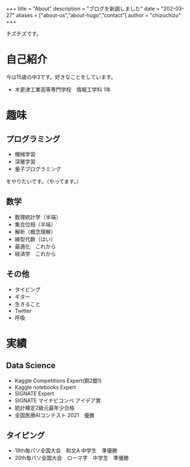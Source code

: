 +++
title = "About"
description = "ブログを新調しました"
date = "202-03-27"
aliases = ["about-us","about-hugo","contact"]
author = "chizuchizu"
+++

チズチズです。

# 自己紹介

今は15歳の中3です。好きなことをしています。
- 木更津工業高等専門学校　情報工学科 1年

# 趣味

## プログラミング
- 機械学習
- 深層学習
- 量子プログラミング

をやりたいです。（やってます。）

## 数学
- 数理統計学（半端）
- 集合位相（半端）
- 解析（概念理解）
- 線型代数（はい）
- 最適化　これから
- 経済学　これから

## その他
- タイピング
- ギター
- 生きること
- Twitter
- 呼吸

# 実績

## Data Science

- Kaggle Competitions Expert(銅2銀1)
- Kaggle notebooks Expert
- SIGNATE Expert
- SIGNATE マイナビコンペ アイデア賞
- 統計検定2級元最年少合格
- 全国医療AIコンテスト 2021　優勝


## タイピング

- 19th毎パソ全国大会　和文A 中学生　準優勝
- 20th毎パソ全国大会　ローマ字　中学生　準優勝
